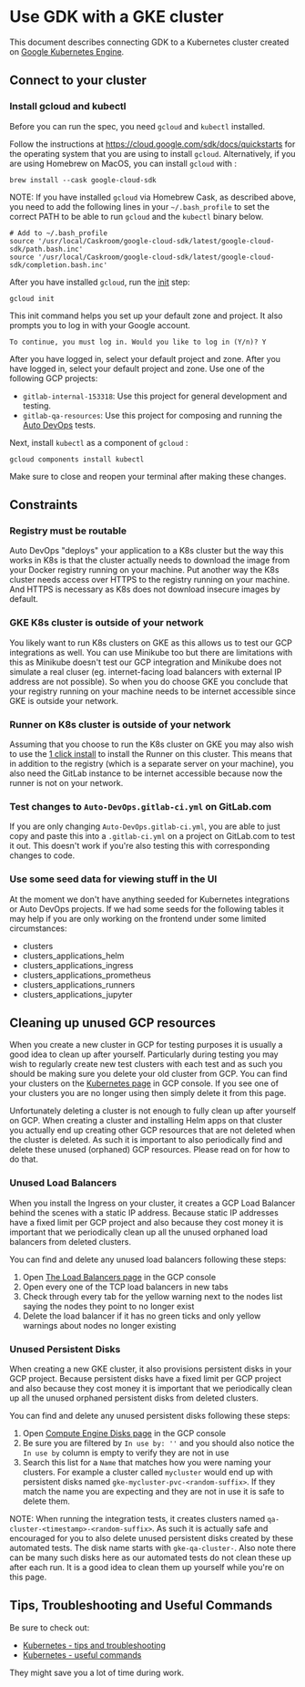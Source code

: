 # Use GDK with a GKE cluster

This document describes connecting GDK to a Kubernetes cluster created on
[Google Kubernetes Engine](https://cloud.google.com/kubernetes-engine).

## Connect to your cluster

### Install gcloud and kubectl

Before you can run the spec, you need `gcloud` and `kubectl` installed.

Follow the instructions at <https://cloud.google.com/sdk/docs/quickstarts>
for the operating system that you are using to install `gcloud`.
Alternatively, if you are using Homebrew on MacOS, you can install
`gcloud` with :

```shell
brew install --cask google-cloud-sdk
```

NOTE:
If you have installed `gcloud` via Homebrew Cask, as described
above, you need to add the following lines in your `~/.bash_profile`
to set the correct PATH to be able to run `gcloud` and the `kubectl` binary below.

```shell
# Add to ~/.bash_profile
source '/usr/local/Caskroom/google-cloud-sdk/latest/google-cloud-sdk/path.bash.inc'
source '/usr/local/Caskroom/google-cloud-sdk/latest/google-cloud-sdk/completion.bash.inc'
```

After you have installed `gcloud`, run the
[init](https://cloud.google.com/sdk/docs/quickstart-macos#initialize_the_sdk) step:

```shell
gcloud init
```

This init command helps you set up your default zone and project. It also prompts you to log in with
your Google account.

```plaintext
To continue, you must log in. Would you like to log in (Y/n)? Y
```

After you have logged in, select your default project and zone.
After you have logged in, select your default project and zone. Use one of the following GCP projects:

- `gitlab-internal-153318`: Use this project for general development and testing.
- `gitlab-qa-resources`: Use this project for composing and running the [Auto DevOps](https://gitlab.com/gitlab-org/gitlab/-/tree/master/qa/qa/specs/features/browser_ui/7_configure/auto_devops) tests.

Next, install `kubectl` as a component of `gcloud` :

```shell
gcloud components install kubectl
```

Make sure to close and reopen your terminal after making these changes.

## Constraints

### Registry must be routable

Auto DevOps "deploys" your application to a K8s cluster but the way
this works in K8s is that the cluster actually needs to
download the image from your Docker registry running on your machine. Put
another way the K8s cluster needs access over HTTPS to the registry running
on your machine. And HTTPS is necessary as K8s does not download insecure images
by default.

### GKE K8s cluster is outside of your network

You likely want to run K8s clusters on GKE as this allows us to test our
GCP integrations as well. You can use Minikube too but there are limitations
with this as Minikube doesn't test our GCP integration and Minikube does not
simulate a real cluser (eg. internet-facing load balancers with external IP
address are not possible). So when you do choose GKE you conclude that your
registry running on your machine needs to be internet accessible since GKE
is outside your network.

### Runner on K8s cluster is outside of your network

Assuming that you choose to run the K8s cluster on GKE you may also wish to use
the [1 click
install](https://docs.gitlab.com/ee/user/project/clusters/#installing-applications)
to install the Runner on this cluster. This means that in addition to the
registry (which is a separate server on your machine), you also need the
GitLab instance to be internet accessible because now the runner is not on your
network.

### Test changes to `Auto-DevOps.gitlab-ci.yml` on GitLab.com

If you are only changing `Auto-DevOps.gitlab-ci.yml`, you are
able to just copy and paste this into a `.gitlab-ci.yml` on a project on
GitLab.com to test it out. This doesn't work if you're also testing this
with corresponding changes to code.

### Use some seed data for viewing stuff in the UI

At the moment we don't have anything seeded for Kubernetes integrations
or Auto DevOps projects. If we had some seeds for the following tables it
may help if you are only working on the frontend under some limited
circumstances:

- clusters
- clusters_applications_helm
- clusters_applications_ingress
- clusters_applications_prometheus
- clusters_applications_runners
- clusters_applications_jupyter

## Cleaning up unused GCP resources

When you create a new cluster in GCP for testing purposes it is usually a good
idea to clean up after yourself. Particularly during testing you may wish to
regularly create new test clusters with each test and as such you should be
making sure you delete your old cluster from GCP. You can find your clusters on
the [Kubernetes page](https://console.cloud.google.com/kubernetes/list) in GCP
console. If you see one of your clusters you are no longer using then simply
delete it from this page.

Unfortunately deleting a cluster is not enough to fully clean up after yourself
on GCP. When creating a cluster and installing Helm apps on that cluster you
actually end up creating other GCP resources that are not deleted when the
cluster is deleted. As such it is important to also periodically find and
delete these unused (orphaned) GCP resources. Please read on for how to do
that.

### Unused Load Balancers

When you install the Ingress on your cluster, it creates a GCP Load Balancer
behind the scenes with a static IP address. Because static IP addresses have a
fixed limit per GCP project and also because they cost money it is important
that we periodically clean up all the unused orphaned load balancers from
deleted clusters.

You can find and delete any unused load balancers following these steps:

1. Open [The Load Balancers
  page](https://console.cloud.google.com/net-services/loadbalancing/loadBalancers/list?filter=%255B%257B_22k_22_3A_22Protocol_22_2C_22t_22_3A10_2C_22v_22_3A_22_5C_22TCP_5C_22_22%257D%255D)
  in the GCP console
1. Open every one of the TCP load balancers in new tabs
1. Check through every tab for the yellow warning next to the nodes list saying
  the nodes they point to no longer exist
1. Delete the load balancer if it has no green ticks and only yellow warnings
  about nodes no longer existing

### Unused Persistent Disks

When creating a new GKE cluster, it also provisions persistent disks in your
GCP project. Because persistent disks have a fixed limit per GCP project and
also because they cost money it is important that we periodically clean up all
the unused orphaned persistent disks from deleted clusters.

You can find and delete any unused persistent disks following these steps:

1. Open [Compute Engine Disks page](https://console.cloud.google.com/compute/disks?diskssize=200&disksquery=%255B%257B_22k_22_3A_22userNames_22_2C_22t_22_3A10_2C_22v_22_3A_22_5C_22%27%27_5C_22_22%257D%255D)
  in the GCP console
1. Be sure you are filtered by `In use by: ''` and you should also notice the
  `In use by` column is empty to verify they are not in use
1. Search this list for a `Name` that matches how you were naming your
  clusters. For example a cluster called `mycluster` would end up with
  persistent disks named `gke-mycluster-pvc-<random-suffix>`. If they match
  the name you are expecting and they are not in use it is safe to delete
  them.

NOTE:
When running the integration tests, it creates clusters named
`qa-cluster-<timestamp>-<random-suffix>`. As such it is
actually safe and encouraged for you to also delete unused persistent disks
created by these automated tests. The disk name starts with
`gke-qa-cluster-`. Also note there can be many such disks here as our
automated tests do not clean these up after each run. It is a good idea to
clean them up yourself while you're on this page.

## Tips, Troubleshooting and Useful Commands

Be sure to check out:

- [Kubernetes - tips and troubleshooting](tips_and_troubleshooting.md)
- [Kubernetes - useful commands](useful_commands.md)

They might save you a lot of time during work.
